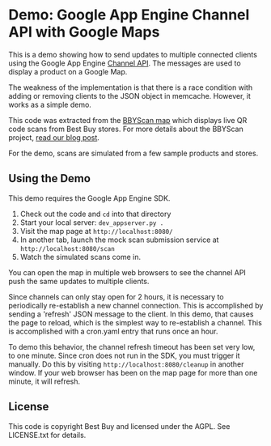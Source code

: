 # Demo: Google App Engine Channel API with Google Maps

This is a demo showing how to send updates to multiple connected
clients using the Google App Engine [Channel API](http://code.google.com/appengine/docs/python/channel/overview.html). 
The messages are used to display a product on a Google Map.

The weakness of the implementation is that there is a race condition
with adding or removing clients to the JSON object in
memcache. However, it works as a simple demo.

This code was extracted from the [BBYScan map](http://www.bbyscan.com/map)
which displays live QR code scans from Best Buy stores. For more details about the BBYScan
project, [read our blog post](http://bbyopen.com/2011/01/bbyscan-mobile-code-scan-map).

For the demo, scans are simulated from a few sample products and stores.

## Using the Demo

This demo requires the Google App Engine SDK. 

1. Check out the code and `cd` into that directory
2. Start your local server: `dev_appserver.py .`
3. Visit the map page at `http://localhost:8080/`
4. In another tab, launch the mock scan submission service at `http://localhost:8080/scan`
5. Watch the simulated scans come in. 

You can open the map in multiple web browsers to see the channel API
push the same updates to multiple clients.

Since channels can only stay open for 2 hours, it is necessary to periodically re-establish a new channel connection. This is accomplished by sending a 'refresh' JSON message to the client. In this demo, that causes the page to reload, which is the simplest way to re-establish a channel. This is accomplished with a cron.yaml entry that runs once an hour.

To demo this behavior, the channel refresh timeout has been set very
low, to one minute. Since cron does not run in the SDK, you must
trigger it manually. Do this by visiting
`http://localhost:8080/cleanup` in another window. If your web browser
has been on the map page for more than one minute, it will refresh.

## License

This code is copyright Best Buy and licensed under the AGPL. See LICENSE.txt for details.
